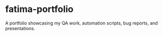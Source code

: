 # fatima-portfolio
A portfolio showcasing my QA work, automation scripts, bug reports, and presentations.

